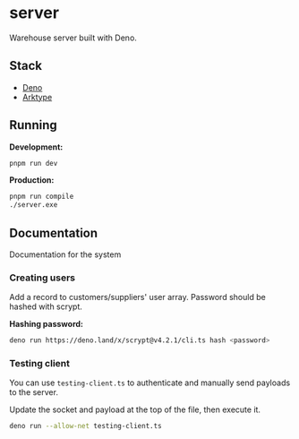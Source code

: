 # server

Warehouse server built with Deno.

## Stack

- [Deno](https://deno.com)
- [Arktype](https://arktype.io/)

## Running

**Development:**

```bash
pnpm run dev
```

**Production:**

```bash
pnpm run compile
./server.exe
```

## Documentation

Documentation for the system

### Creating users

Add a record to customers/suppliers' user array. Password should be hashed with scrypt.

**Hashing password:**

```bash
deno run https://deno.land/x/scrypt@v4.2.1/cli.ts hash <password>
```

### Testing client

You can use `testing-client.ts` to authenticate and manually send payloads to the server.

Update the socket and payload at the top of the file, then execute it.

```bash
deno run --allow-net testing-client.ts
```
